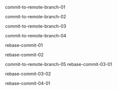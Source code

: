 commit-to-remote-branch-01

commit-to-remote-branch-02

commit-to-remote-branch-03

commit-to-remote-branch-04

rebase-commit-01

rebase-commit-02

commit-to-remote-branch-05
rebase-commit-03-01

rebase-commit-03-02

rebase-commit-04-01
